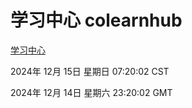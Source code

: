 # 学习中心 colearnhub
[学习中心](http://:56308/colearnhub/)

2024年 12月 15日 星期日 07:20:02 CST

2024年 12月 14日 星期六 23:20:02 GMT
